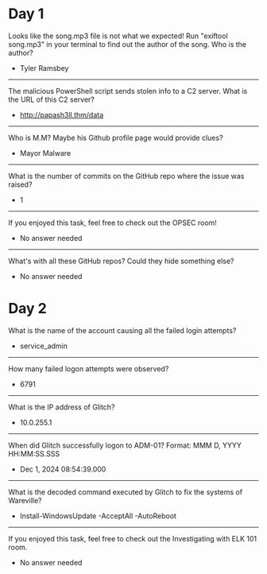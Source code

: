 # Day 1
Looks like the song.mp3 file is not what we expected! Run "exiftool song.mp3" in your terminal to find out the author of the song. Who is the author? 
- Tyler Ramsbey
---
The malicious PowerShell script sends stolen info to a C2 server. What is the URL of this C2 server?
- http://papash3ll.thm/data
---
Who is M.M? Maybe his Github profile page would provide clues?
- Mayor Malware
---
What is the number of commits on the GitHub repo where the issue was raised?
- 1
---
If you enjoyed this task, feel free to check out the OPSEC room!
- No answer needed
---
What's with all these GitHub repos? Could they hide something else?
- No answer needed

# Day 2
What is the name of the account causing all the failed login attempts?
- service_admin
---
How many failed logon attempts were observed?
- 6791
---
What is the IP address of Glitch?
- 10.0.255.1
---
When did Glitch successfully logon to ADM-01? Format: MMM D, YYYY HH:MM:SS.SSS
- Dec 1, 2024 08:54:39.000
---
What is the decoded command executed by Glitch to fix the systems of Wareville?
- Install-WindowsUpdate -AcceptAll -AutoReboot
---
If you enjoyed this task, feel free to check out the Investigating with ELK 101 room.
- No answer needed
